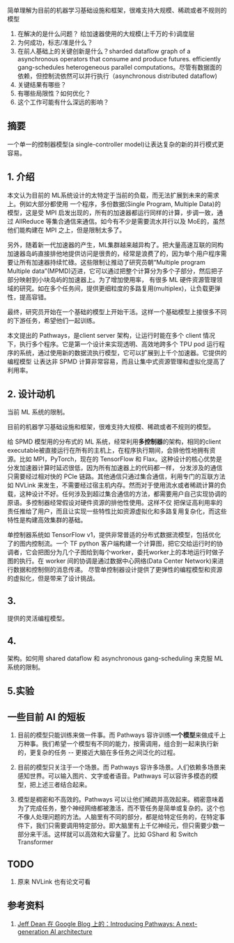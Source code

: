 简单理解为目前的机器学习基础设施和框架，很难支持大规模、稀疏或者不规则的模型

1. 在解决的是什么问题？ 给加速器使用的大规模(上千万的卡)调度层
2. 为何成功，标志/准是什么？
3. 在前人基础上的关键创新是什么？sharded dataflow graph of a asynchronous operators that consume and produce futures. efficiently gang-schedules heterogeneous parallel computations。尽管有数据面的依赖，但控制流依然可以并行执行（asynchronous distributed dataflow)
4. 关键结果有哪些？
5. 有哪些局限性？如何优化？
6. 这个工作可能有什么深远的影响？

## 摘要
一个单一的控制器模型(a single-controller model)让表达复杂的新的并行模式更容易。

## 1. 介绍
本文认为目前的 ML系统设计的太特定于当前的负载，而无法扩展到未来的需求上。例如大部分都使用 一个程序，多份数据(Single Program, Multiple Data)的模型，这是受 MPI 启发出现的，所有的加速器都运行同样的计算，步调一致，通过 AllReduce 等集合通信来通信。如今有不少是需要流水并行以及 MoE的，虽然他们能构建在
MPI 之上，但是限制太多了。

另外，随着新一代加速器的产生，ML集群越来越异构了。把大量高速互联的同构加速器岛屿直接排他地提供访问是很贵的，经常是浪费了的，因为单个用户程序需要让所有加速器持续忙碌。这些限制让推动了研究员朝“Multiple program Multiple data”(MPMD)迈进，它可以通过把整个计算分为多个子部分，然后把子部分映射到小块岛屿的加速器上。为了增加使用率，
有很多 ML 硬件资源管理领域的研究。如在多个任务间，提供更细粒度的多路复用(multiplex)，让负载更弹性，提高容错。

最终，研究员开始在一个基础的模型上开始干活。这样一个基础模型上接很多不同的下游任务，希望他们一起训练。

本文提出的 Pathways，是client server 架构，让运行时能在多个 client 情况下，执行多个程序。它是第一个设计来实现透明、高效地跨多个 TPU pod 运行程序的系统，通过使用新的数据流执行模型，它可以扩展到上千个加速器。它提供的编程模型
让表达非 SPMD 计算非常容易，而且让集中式资源管理和虚拟化提高了利用率。

## 2. 设计动机
当前 ML 系统的限制。

目前的机器学习基础设施和框架，很难支持大规模、稀疏或者不规则的模型。

给  SPMD 模型用的分布式的 ML 系统，经常利用**多控制器**的架构，相同的client executable被直接运行在所有的主机上，在程序执行期间，会排他性地拥有资源。比如 MPI，PyTorch，现在的 TensorFlow 和 Flax。这种设计的核心优势是分发加速器计算时延迟很低，因为所有加速器上的代码都一样，
分发涉及的通信只需要经过相对快的 PCIe 链路。其他通信只通过集合通信，利用专门的互联方法如 NVLink 来发生，不需要经过宿主机内存。然而对于使用流水或者稀疏计算的负载，这种设计不好。任何涉及到超过集合通信的方法，都需要用户自己实现协调的原语。多控制器经常假设对硬件资源的排他性使用。这样不仅
把保证高利用率的责任推给了用户，而且让实现一些特性比如资源虚拟化和多路复用复杂化，而这些特性是构建高效集群的基础。

单控制器系统如 TensorFlow v1，提供非常普适的分布式数据流模型，包括优化了的图内控制流。一个 TF python 客户端构建一个计算图，把它交给运行时的协调者，它会把图分为几个子图给到每个worker，委托worker上的本地运行时做子图的执行。在 worker 间的协调是通过数据中心网络(Data Center Network)来进行数据和控制侧的消息传递。
尽管单控制器设计提供了更弹性的编程模型和资源的虚拟化，但是带来了设计挑战。


## 3. 
提供的灵活编程模型。

## 4. 
架构。如何用 shared dataflow 和 asynchronous gang-scheduling 来克服 ML 系统的限制。

## 5.实验

## 一些目前 AI 的短板
1. 目前的模型只能训练来做一件事。而 Pathways 容许训练**一个模型**来做成千上万种事。我们希望一个模型有不同的能力，按需调用，组合到一起来执行新的，更复杂的任务 -- 更接近大脑在多任务之间泛化的过程。

2. 目前的模型只关注于一个场景。而 Pathways 容许多场景。人们依赖多场景来感知世界。可以输入图片、文字或者语音。Pathways 可以容许多模态的模型，把上述三者结合起来。

3. 模型是稠密和不高效的。Pathways 可以让他们稀疏并高效起来。稠密意味着为了完成任务，整个神经网络都被激活，而不管任务是简单或复杂的。这个也不像人处理问题的方法。人脑里有不同的部分，都是给特定任务的，在特定事件下，我们只需要调用特定部分。即大脑里有上千亿神经元，但只需要少数一部分来干活。这样就可以高效和大容量了。比如 GShard 和 Switch Transformer

## TODO
1. 原来 NVLink 也有论文可看
## 参考资料
1. [Jeff Dean 在 Google Blog 上的：Introducing Pathways: A next-generation AI architecture](https://blog.google/technology/ai/introducing-pathways-next-generation-ai-architecture/)

